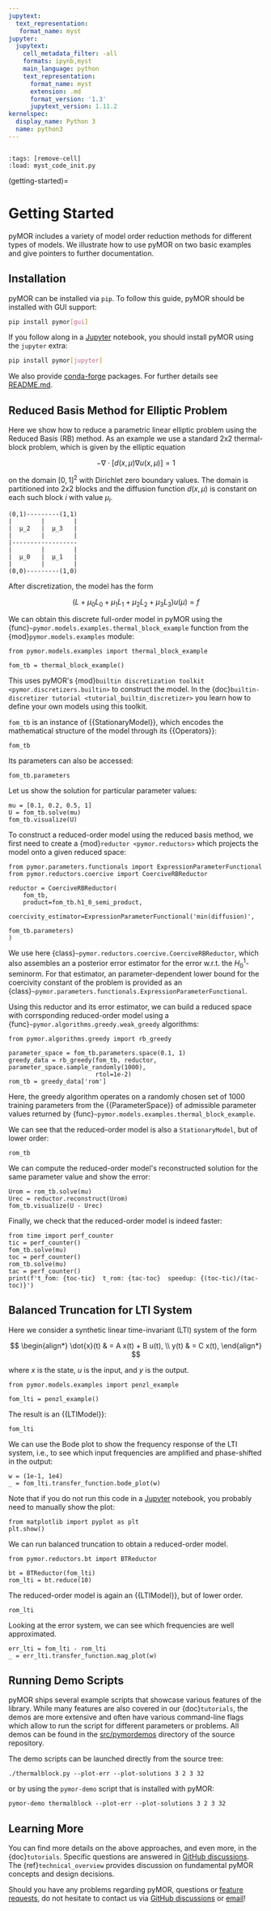 ```yaml
---
jupytext:
  text_representation:
   format_name: myst
jupyter:
  jupytext:
    cell_metadata_filter: -all
    formats: ipynb,myst
    main_language: python
    text_representation:
      format_name: myst
      extension: .md
      format_version: '1.3'
      jupytext_version: 1.11.2
kernelspec:
  display_name: Python 3
  name: python3
---
```


```{try_on_binder}
```

```{code-cell}
:tags: [remove-cell]
:load: myst_code_init.py
```

(getting-started)=

# Getting Started

pyMOR includes a variety of model order reduction methods
for different types of models.
We illustrate how to use pyMOR on two basic examples and
give pointers to further documentation.

## Installation

pyMOR can be installed via `pip`. To follow this guide, pyMOR should be installed with GUI support:

```bash
pip install pymor[gui]
```

If you follow along in a [Jupyter](https://jupyter.org) notebook, you should install pyMOR using
the `jupyter` extra:

```bash
pip install pymor[jupyter]
```

We also provide [conda-forge](https://conda-forge.org) packages. 
For further details see [README.md](https://github.com/pymor/pymor/blob/main/README.md).

## Reduced Basis Method for Elliptic Problem

Here we show how to reduce a parametric linear elliptic problem using the Reduced Basis (RB) method.
As an example we use a standard 2x2 thermal-block problem,
which is given by the elliptic equation

$$
-\nabla \cdot [d(x, \mu) \nabla u(x, \mu)] = 1
$$

on the domain $[0, 1]^2$ with Dirichlet zero boundary values.
The domain is partitioned into 2x2 blocks and
the diffusion function $d(x, \mu)$ is constant
on each such block $i$ with value $\mu_i$.

```
(0,1)---------(1,1)
|        |        |
|  μ_2   |  μ_3   |
|        |        |
|------------------
|        |        |
|  μ_0   |  μ_1   |
|        |        |
(0,0)---------(1,0)
```

After discretization, the model has the form

$$
(L + \mu_0 L_0 + \mu_1 L_1 + \mu_2 L_2 + \mu_3 L_3) u(\mu) = f
$$

We can obtain this discrete full-order model in pyMOR using the
{func}`~pymor.models.examples.thermal_block_example` function
from the {mod}`pymor.models.examples` module:

```{code-cell}
from pymor.models.examples import thermal_block_example

fom_tb = thermal_block_example()
```

This uses pyMOR's {mod}`builtin discretization toolkit <pymor.discretizers.builtin>`
to construct the model.
In the {doc}`builtin-discretizer tutorial <tutorial_builtin_discretizer>` you learn how
to define your own models using this toolkit.

`fom_tb` is an instance of {{StationaryModel}}, which encodes the mathematical structure
of the model through its {{Operators}}:

```{code-cell}
fom_tb
```

Its parameters can also be accessed:

```{code-cell}
fom_tb.parameters
```

Let us show the solution for particular parameter values:

```{code-cell}
mu = [0.1, 0.2, 0.5, 1]
U = fom_tb.solve(mu)
fom_tb.visualize(U)
```

To construct a reduced-order model using the reduced basis method,
we first need to create a {mod}`reductor <pymor.reductors>` which projects
the model onto a given reduced space:

```{code-cell}
from pymor.parameters.functionals import ExpressionParameterFunctional
from pymor.reductors.coercive import CoerciveRBReductor

reductor = CoerciveRBReductor(
    fom_tb,
    product=fom_tb.h1_0_semi_product,
    coercivity_estimator=ExpressionParameterFunctional('min(diffusion)',
                                                       fom_tb.parameters)
)
```

We use here {class}`~pymor.reductors.coercive.CoerciveRBReductor`, which
also assembles an a posterior error estimator for the error w.r.t. the
$H^1_0$-seminorm.
For that estimator, an parameter-dependent lower bound for the coercivity constant
of the problem is provided as an {class}`~pymor.parameters.functionals.ExpressionParameterFunctional`.

Using this reductor and its error estimator, we can build a reduced space with corrsponding
reduced-order model using a {func}`~pymor.algorithms.greedy.weak_greedy` algorithms:

```{code-cell}
from pymor.algorithms.greedy import rb_greedy

parameter_space = fom_tb.parameters.space(0.1, 1)
greedy_data = rb_greedy(fom_tb, reductor, parameter_space.sample_randomly(1000),
                        rtol=1e-2)
rom_tb = greedy_data['rom']
```

Here, the greedy algorithm operates on a randomly chosen set of 1000 training parameters from the
{{ParameterSpace}} of admissible parameter values returned by
{func}`~pymor.models.examples.thermal_block_example`.

We can see that the reduced-order model is also a `StationaryModel`,
but of lower order:

```{code-cell}
rom_tb
```

We can compute the reduced-order model's reconstructed solution
for the same parameter value and show the error:

```{code-cell}
Urom = rom_tb.solve(mu)
Urec = reductor.reconstruct(Urom)
fom_tb.visualize(U - Urec)
```

Finally, we check that the reduced-order model is indeed faster:

```{code-cell}
from time import perf_counter
tic = perf_counter()
fom_tb.solve(mu)
toc = perf_counter()
rom_tb.solve(mu)
tac = perf_counter()
print(f't_fom: {toc-tic}  t_rom: {tac-toc}  speedup: {(toc-tic)/(tac-toc)}')
```

## Balanced Truncation for LTI System

Here we consider a synthetic linear time-invariant (LTI) system of the form

$$
\begin{align*}
  \dot{x}(t) & = A x(t) + B u(t), \\
  y(t) & = C x(t),
\end{align*}
$$

where $x$ is the state, $u$ is the input, and $y$ is the output.

```{code-cell}
from pymor.models.examples import penzl_example

fom_lti = penzl_example()
```

The result is an {{LTIModel}}:

```{code-cell}
fom_lti
```

We can use the Bode plot to show the frequency response of the LTI system, i.e.,
to see which input frequencies are amplified and phase-shifted in the output:

```{code-cell}
w = (1e-1, 1e4)
_ = fom_lti.transfer_function.bode_plot(w)
```

Note that if you do not run this code in a [Jupyter](https://jupyter.org) notebook,
you probably need to manually show the plot:

```python3
from matplotlib import pyplot as plt
plt.show()
```

We can run balanced truncation to obtain a reduced-order model.

```{code-cell}
from pymor.reductors.bt import BTReductor

bt = BTReductor(fom_lti)
rom_lti = bt.reduce(10)
```

The reduced-order model is again an {{LTIModel}}, but of lower order.

```{code-cell}
rom_lti
```

Looking at the error system, we can see which frequencies are well approximated.

```{code-cell}
err_lti = fom_lti - rom_lti
_ = err_lti.transfer_function.mag_plot(w)
```

## Running Demo Scripts

pyMOR ships several example scripts that showcase various features of the library. 
While many features are also covered in our {doc}`tutorials`, the demos are more extensive
and often have various command-line flags which allow to run the script for different
parameters or problems.
All demos can be found in the [src/pymordemos](https://github.com/pymor/pymor/tree/main/src/pymordemos)
directory of the source repository. 

The demo scripts can be launched directly from the source tree:

```
./thermalblock.py --plot-err --plot-solutions 3 2 3 32
```

or by using the `pymor-demo` script that is installed with pyMOR:

```
pymor-demo thermalblock --plot-err --plot-solutions 3 2 3 32
```

## Learning More

You can find more details on the above approaches,
and even more,
in the {doc}`tutorials`.
Specific questions are answered in
[GitHub discussions](https://github.com/pymor/pymor/discussions).
The {ref}`technical_overview` provides discussion on fundamental pyMOR concepts
and design decisions.

Should you have any problems regarding pyMOR, questions or
[feature requests](https://github.com/pymor/pymor/issues),
do not hesitate to contact us via
[GitHub discussions](https://github.com/pymor/pymor/discussions)
or [email](mailto:main.developers@pymor.org)!
